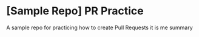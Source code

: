 # [Sample Repo] PR Practice
A sample repo for practicing how to create Pull Requests
it is me
summary

